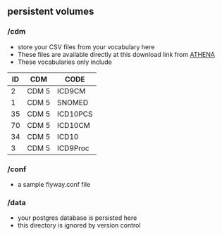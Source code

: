 ## persistent volumes

### /cdm
- store your CSV files from your vocabulary here  
- These files are available directly at this download link from [ATHENA](https://athena.ohdsi.org/api/v1/vocabularies/zip/922e11e0-4489-4509-ac1f-103a9ea2244e)  
- These vocabularies only include   

| ID  | CDM   |  CODE    |
| --- | ----- | -------- |
|  2  | CDM 5 | ICD9CM   |
|  1  | CDM 5 | SNOMED   |
| 35  | CDM 5 | ICD10PCS |
| 70  | CDM 5 | ICD10CM  |
| 34  | CDM 5 | ICD10    |
| 3   | CDM 5 | ICD9Proc |

### /conf
- a sample flyway.conf file  

### /data
- your postgres database is persisted here  
- this directory is ignored by version control  
